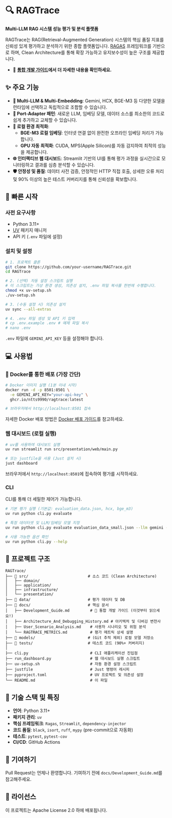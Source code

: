 # 🔍 RAGTrace

**Multi-LLM RAG 시스템 성능 평가 및 분석 플랫폼**

RAGTrace는 RAG(Retrieval-Augmented Generation) 시스템의 핵심 품질 지표를 신뢰성 있게 평가하고 분석하기 위한 종합 플랫폼입니다. [RAGAS](https://github.com/explodinggradients/ragas) 프레임워크를 기반으로 하며, Clean Architecture를 통해 확장 가능하고 유지보수성이 높은 구조를 제공합니다.

- 📖 **[통합 개발 가이드](docs/Development_Guide.md)에서 더 자세한 내용을 확인하세요.**

## ✨ 주요 기능

- **🤖 Multi-LLM & Multi-Embedding**: Gemini, HCX, BGE-M3 등 다양한 모델을 런타임에 선택하고 독립적으로 조합할 수 있습니다.
- **🔌 Port-Adapter 패턴**: 새로운 LLM, 임베딩 모델, 데이터 소스를 최소한의 코드로 쉽게 추가하고 교체할 수 있습니다.
- **🚀 로컬 환경 최적화**:
  - **BGE-M3 로컬 임베딩**: 인터넷 연결 없이 완전한 오프라인 임베딩 처리가 가능합니다.
  - **GPU 자동 최적화**: CUDA, MPS(Apple Silicon)를 자동 감지하여 최적의 성능을 제공합니다.
- **🌐 인터랙티브 웹 대시보드**: Streamlit 기반의 UI를 통해 평가 과정을 실시간으로 모니터링하고 결과를 심층 분석할 수 있습니다.
- **🛡️ 안정성 및 품질**: 데이터 사전 검증, 안정적인 HTTP 직접 호출, 상세한 오류 처리 및 90% 이상의 높은 테스트 커버리지를 통해 신뢰성을 확보합니다.

## 🚀 빠른 시작

### 사전 요구사항
- Python 3.11+
- [UV](https://docs.astral.sh/uv/) 패키지 매니저
- API 키 (`.env` 파일에 설정)

### 설치 및 설정

```bash
# 1. 프로젝트 클론
git clone https://github.com/your-username/RAGTrace.git
cd RAGTrace

# 2. (선택) 자동 설정 스크립트 실행
# 이 스크립트는 가상 환경 생성, 의존성 설치, .env 파일 복사를 한번에 수행합니다.
chmod +x uv-setup.sh
./uv-setup.sh

# 3. (수동 설정 시) 의존성 설치
uv sync --all-extras

# 4. .env 파일 생성 및 API 키 입력
# cp .env.example .env # 예제 파일 복사
# nano .env
```

`.env` 파일에 `GEMINI_API_KEY` 등을 설정해야 합니다.

## 💻 사용법

### 🐳 Docker를 통한 배포 (가장 간단)

```bash
# Docker 이미지 실행 (1분 이내 시작)
docker run -d -p 8501:8501 \
  -e GEMINI_API_KEY="your-api-key" \
  ghcr.io/ntts9990/ragtrace:latest

# 브라우저에서 http://localhost:8501 접속
```

자세한 Docker 배포 방법은 [Docker 배포 가이드](docs/Docker_Deployment_Guide.md)를 참고하세요.

### 웹 대시보드 (로컬 실행)

```bash
# uv를 사용하여 대시보드 실행
uv run streamlit run src/presentation/web/main.py

# 또는 justfile을 사용 (Just 설치 시)
just dashboard
```
브라우저에서 `http://localhost:8501`에 접속하여 평가를 시작하세요.

### CLI

CLI를 통해 더 세밀한 제어가 가능합니다.

```bash
# 기본 평가 실행 (기본값: evaluation_data.json, hcx, bge_m3)
uv run python cli.py evaluate

# 특정 데이터셋 및 LLM/임베딩 모델 지정
uv run python cli.py evaluate evaluation_data_small.json --llm gemini --embedding gemini

# 사용 가능한 옵션 확인
uv run python cli.py --help
```

## 📁 프로젝트 구조

```
RAGTrace/
├── 📂 src/                          # 소스 코드 (Clean Architecture)
│   ├── domain/
│   ├── application/
│   ├── infrastructure/
│   └── presentation/
├── 📂 data/                         # 평가 데이터 및 DB
├── 📂 docs/                         # 핵심 문서
│   ├── Development_Guide.md         # 📘 통합 개발 가이드 (이것부터 읽으세요!)
│   ├── Architecture_And_Debugging_History.md # 아키텍처 및 디버깅 변천사
│   ├── User_Scenario_Analysis.md    # 사용자 시나리오 및 위험 분석
│   └── RAGTRACE_METRICS.md          # 평가 메트릭 상세 설명
├── 📂 models/                       # (Git 추적 제외) 로컬 모델 저장소
├── 📂 tests/                        # 테스트 코드 (90%+ 커버리지)
│
├── cli.py                           # CLI 애플리케이션 진입점
├── run_dashboard.py                 # 웹 대시보드 실행 스크립트
├── uv-setup.sh                      # 자동 환경 설정 스크립트
├── justfile                         # Just 명령어 레시피
├── pyproject.toml                   # UV 프로젝트 및 의존성 설정
└── README.md                        # 이 파일
```

## 🔧 기술 스택 및 특징

- **언어**: Python 3.11+
- **패키지 관리**: `uv`
- **핵심 프레임워크**: `Ragas`, `Streamlit`, `dependency-injector`
- **코드 품질**: `black`, `isort`, `ruff`, `mypy` (pre-commit으로 자동화)
- **테스트**: `pytest`, `pytest-cov`
- **CI/CD**: GitHub Actions

## 🤝 기여하기

Pull Request는 언제나 환영합니다. 기여하기 전에 `docs/Development_Guide.md`를 참고해주세요.

## 📄 라이선스

이 프로젝트는 Apache License 2.0 하에 배포됩니다.